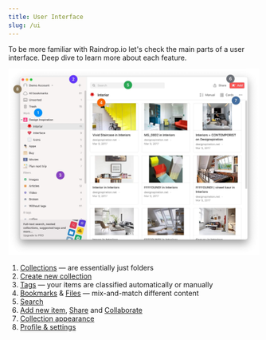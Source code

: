 ```yaml
---
title: User Interface
slug: /ui
---
```

To be more familiar with Raindrop.io let's check the main parts of a user interface. Deep dive to learn more about each feature.

![](ui.jpg)

1. [Collections](../collections/index.md) &mdash; are essentially just folders
2. [Create new collection](../collections/index.md#create-a-collection)
3. [Tags](../tags/index.md) &mdash; your items are classified automatically or manually
4. [Bookmarks](../bookmarks/index.md) & [Files](/files) &mdash; mix-and-match different content
5. [Search](../search/index.md)
6. [Add new item](../bookmarks/index.md#add-new-bookmark), [Share](../public-page/index.md) and [Collaborate](../collaboration/index.md)
7. [Collection appearance](../bookmarks/index.md#appearance)
8. [Profile & settings](../../getting-started/account-settings.md)